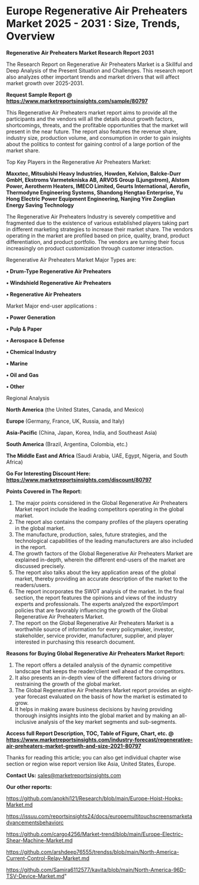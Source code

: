 # Europe Regenerative Air Preheaters Market 2025 - 2031 : Size, Trends, Overview

<strong>Regenerative Air Preheaters Market Research Report 2031</strong>

The Research Report on Regenerative Air Preheaters Market is a Skillful and Deep Analysis of the Present Situation and Challenges. This research report also analyzes other important trends and market drivers that will affect market growth over 2025-2031.

<strong>Request Sample Report @ <a href=https://www.marketreportsinsights.com/sample/80797>https://www.marketreportsinsights.com/sample/80797</a></strong>

This Regenerative Air Preheaters market report aims to provide all the participants and the vendors will all the details about growth factors, shortcomings, threats, and the profitable opportunities that the market will present in the near future. The report also features the revenue share, industry size, production volume, and consumption in order to gain insights about the politics to contest for gaining control of a large portion of the market share.

Top Key Players in the Regenerative Air Preheaters Market:

<strong>Maxxtec, Mitsubishi Heavy Industries, Howden, Kelvion, Balcke-Durr GmbH, Ekstroms Varmetekniska AB, ARVOS Group (Ljungstrom), Alstom Power, Aerotherm Heaters, IMECO Limited, Geurts International, Aerofin, Thermodyne Engineering Systems, Shandong Hengtao Enterprise, Yu Hong Electric Power Equipment Engineering, Nanjing Yire Zonglian Energy Saving Technology</strong>

The Regenerative Air Preheaters Industry is severely competitive and fragmented due to the existence of various established players taking part in different marketing strategies to increase their market share. The vendors operating in the market are profiled based on price, quality, brand, product differentiation, and product portfolio. The vendors are turning their focus increasingly on product customization through customer interaction.

Regenerative Air Preheaters Market Major Types are:

<strong>• Drum-Type Regenerative Air Preheaters

• Windshield Regenerative Air Preheaters

• Regenerative Air Preheaters</strong>

Market Major end-user applications :

<strong>• Power Generation

• Pulp & Paper

• Aerospace & Defense

• Chemical Industry

• Marine

• Oil and Gas

• Other</strong>

Regional Analysis

</u><strong><b>North America</b></strong> (the United States, Canada, and Mexico)

<strong><b>Europe </b></strong>(Germany, France, UK, Russia, and Italy)

<strong><b>Asia-Pacific</b></strong> (China, Japan, Korea, India, and Southeast Asia)

<strong><b>South America</b></strong> (Brazil, Argentina, Colombia, etc.)

<strong><b>The Middle East and Africa</b></strong> (Saudi Arabia, UAE, Egypt, Nigeria, and South Africa)

<strong>Go For Interesting Discount Here: <a href=https://www.marketreportsinsights.com/discount/80797>https://www.marketreportsinsights.com/discount/80797</a></strong>

<strong>Points Covered in The Report:</strong>
<ol>
  <li>The major points considered in the Global Regenerative Air Preheaters Market report include the leading competitors operating in the global market.</li>
  <li>The report also contains the company profiles of the players operating in the global market.</li>
  <li>The manufacture, production, sales, future strategies, and the technological capabilities of the leading manufacturers are also included in the report.</li>
  <li>The growth factors of the Global Regenerative Air Preheaters Market are explained in-depth, wherein the different end-users of the market are discussed precisely.</li>
  <li>The report also talks about the key application areas of the global market, thereby providing an accurate description of the market to the readers/users.</li>
  <li>The report incorporates the SWOT analysis of the market. In the final section, the report features the opinions and views of the industry experts and professionals. The experts analyzed the export/import policies that are favorably influencing the growth of the Global Regenerative Air Preheaters Market.</li>
  <li>The report on the Global Regenerative Air Preheaters Market is a worthwhile source of information for every policymaker, investor, stakeholder, service provider, manufacturer, supplier, and player interested in purchasing this research document.</li>
</ol>
<strong>Reasons for Buying Global Regenerative Air Preheaters Market Report:</strong>

<ol>
  <li>The report offers a detailed analysis of the dynamic competitive landscape that keeps the reader/client well ahead of the competitors.</li>
  <li>It also presents an in-depth view of the different factors driving or restraining the growth of the global market.</li>
  <li>The Global Regenerative Air Preheaters Market report provides an eight-year forecast evaluated on the basis of how the market is estimated to grow.</li>
  <li>It helps in making aware business decisions by having providing thorough insights insights into the global market and by making an all-inclusive analysis of the key market segments and sub-segments.</li>
</ol>
<strong>Access full Report Description, TOC, Table of Figure, Chart, etc. @ <a href=https://www.marketreportsinsights.com/industry-forecast/regenerative-air-preheaters-market-growth-and-size-2021-80797>https://www.marketreportsinsights.com/industry-forecast/regenerative-air-preheaters-market-growth-and-size-2021-80797</a></strong>


Thanks for reading this article; you can also get individual chapter wise section or region wise report version like Asia, United States, Europe.

<strong>Contact Us:</strong>
sales@marketreportsinsights.com

<strong>Our other reports:</strong>

<a href=https://github.com/anokhi121/Research/blob/main/Europe-Hoist-Hooks-Market.md>https://github.com/anokhi121/Research/blob/main/Europe-Hoist-Hooks-Market.md</a>

<a href=https://issuu.com/reportsinsights24/docs/europemultitouchscreensmarketadvancementsbehaviorc>https://issuu.com/reportsinsights24/docs/europemultitouchscreensmarketadvancementsbehaviorc</a>

<a href=https://github.com/cargo4256/Market-trend/blob/main/Europe-Electric-Shear-Machine-Market.md>https://github.com/cargo4256/Market-trend/blob/main/Europe-Electric-Shear-Machine-Market.md</a>

<a href=https://github.com/arshdeep76555/trendss/blob/main/North-America-Current-Control-Relay-Market.md>https://github.com/arshdeep76555/trendss/blob/main/North-America-Current-Control-Relay-Market.md</a>

<a href=https://github.com/Samira6112577/kavita/blob/main/North-America-96D-TSV-Device-Market.md>https://github.com/Samira6112577/kavita/blob/main/North-America-96D-TSV-Device-Market.md</a>"
